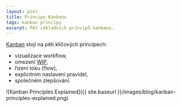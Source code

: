 ```yaml
---
layout: post
title: Principy Kanbanu
tags: kanban principy
excerpt: Pět základních principů kanbanu.
---
```


[Kanban](/kanban-jako-nastroj/) stojí na pěti klíčových principech:
- vizualizace workflow,
- omezení [WIP](/wip-vs-kapacita/),
- řízení toku (flow),
- explicitním nastavení pravidel,
- společném zlepšování.

![Kanban Principles Explained]({{ site.baseurl }}/images/blog/kanban-principles-explained.png)

